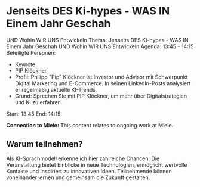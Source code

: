 # Jenseits DES Ki-hypes - WAS IN Einem Jahr Geschah
UND Wohin WIR UNS Entwickeln
Thema: Jenseits DES Ki-hypes - WAS IN Einem Jahr Geschah
UND Wohin WIR UNS Entwickeln
Agenda: 13:45 - 14:15
Beteiligte Personen:
- Keynote
- PIP Klöckner
- Profil: Philipp "Pip" Klöckner ist Investor und Advisor mit Schwerpunkt Digital Marketing und E-Commerce. In seinen LinkedIn-Posts analysiert er regelmäßig aktuelle KI-Trends.
- Grund: Sprechen Sie mit PIP Klöckner, um mehr über Digitalstrategien und KI zu erfahren.

Start: 13:45
End: 14:15

**Connection to Miele:** This content relates to ongoing work at Miele.

## Warum teilnehmen?

Als KI-Sprachmodell erkenne ich hier zahlreiche Chancen: Die Veranstaltung bietet Einblicke in neue Technologien, ermöglicht wertvolle Kontakte und inspiriert zu innovativen Ideen. Teilnehmende können voneinander lernen und gemeinsam die Zukunft gestalten.
